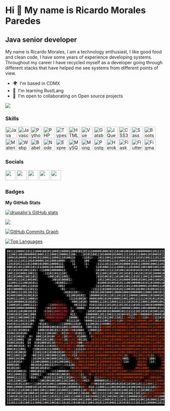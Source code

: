 Hi 👋 My name is Ricardo Morales Paredes
========================================

Java senior developer
---------------------

My name is Ricardo Morales, I am a technology enthusiast, I like good food and clean code, I have some years of experience developing systems. Throughout my career I have recycled myself as a developer going through different stacks that have helped me see systems from different points of view.

* 🌍  I'm based in CDMX
* 🧠  I'm learning RustLang
* 🤝  I'm open to collaborating on Open source projects

<a href="https://www.twitter.com/drupalio" target="_blank" rel="noreferrer"><img
src="https://img.shields.io/twitter/follow/drupalio?logo=twitter&style=for-the-badge&color=0891b2&labelColor=1c1917"
/></a>

### Skills

<p align="left">
<a href="https://www.oracle.com/java/" target="_blank" rel="noreferrer"><img src="https://raw.githubusercontent.com/danielcranney/readme-generator/main/public/icons/skills/java-colored.svg" width="36" height="36" alt="Java" /></a>
<a href="https://developer.mozilla.org/en-US/docs/Web/JavaScript" target="_blank" rel="noreferrer"><img src="https://raw.githubusercontent.com/danielcranney/readme-generator/main/public/icons/skills/javascript-colored.svg" width="36" height="36" alt="Javascript" /></a>
<a href="https://www.python.org/" target="_blank" rel="noreferrer"><img src="https://raw.githubusercontent.com/danielcranney/readme-generator/main/public/icons/skills/python-colored.svg" width="36" height="36" alt="Python" /></a>
<a href="https://www.php.net/" target="_blank" rel="noreferrer"><img src="https://raw.githubusercontent.com/danielcranney/readme-generator/main/public/icons/skills/php-colored.svg" width="36" height="36" alt="PHP" /></a>
<a href="https://www.typescriptlang.org/" target="_blank" rel="noreferrer"><img src="https://raw.githubusercontent.com/danielcranney/readme-generator/main/public/icons/skills/typescript-colored.svg" width="36" height="36" alt="Typescript" /></a>
<a href="https://developer.mozilla.org/en-US/docs/Glossary/HTML5" target="_blank" rel="noreferrer"><img src="https://raw.githubusercontent.com/danielcranney/readme-generator/main/public/icons/skills/html5-colored.svg" width="36" height="36" alt="HTML5" /></a>
<a href="https://vuejs.org/" target="_blank" rel="noreferrer"><img src="https://raw.githubusercontent.com/danielcranney/readme-generator/main/public/icons/skills/vuejs-colored.svg" width="36" height="36" alt="Vue" /></a>
<a href="https://www.gatsbyjs.com/" target="_blank" rel="noreferrer"><img src="https://raw.githubusercontent.com/danielcranney/readme-generator/main/public/icons/skills/gatsby-colored.svg" width="36" height="36" alt="Gatsby" /></a>
<a href="https://jquery.com/" target="_blank" rel="noreferrer"><img src="https://raw.githubusercontent.com/danielcranney/readme-generator/main/public/icons/skills/jquery-colored.svg" width="36" height="36" alt="JQuery" /></a>
<a href="https://www.w3.org/TR/CSS/#css" target="_blank" rel="noreferrer"><img src="https://raw.githubusercontent.com/danielcranney/readme-generator/main/public/icons/skills/css3-colored.svg" width="36" height="36" alt="CSS3" /></a>
<a href="https://sass-lang.com/" target="_blank" rel="noreferrer"><img src="https://raw.githubusercontent.com/danielcranney/readme-generator/main/public/icons/skills/sass-colored.svg" width="36" height="36" alt="Sass" /></a>
<a href="https://getbootstrap.com/" target="_blank" rel="noreferrer"><img src="https://raw.githubusercontent.com/danielcranney/readme-generator/main/public/icons/skills/bootstrap-colored.svg" width="36" height="36" alt="Bootstrap" /></a>
<a href="https://mui.com/" target="_blank" rel="noreferrer"><img src="https://raw.githubusercontent.com/danielcranney/readme-generator/main/public/icons/skills/materialui-colored.svg" width="36" height="36" alt="Material UI" /></a>
<a href="https://webpack.js.org/" target="_blank" rel="noreferrer"><img src="https://raw.githubusercontent.com/danielcranney/readme-generator/main/public/icons/skills/webpack-colored.svg" width="36" height="36" alt="Webpack" /></a>
<a href="https://babeljs.io/" target="_blank" rel="noreferrer"><img src="https://raw.githubusercontent.com/danielcranney/readme-generator/main/public/icons/skills/babel-colored.svg" width="36" height="36" alt="Babel" /></a>
<a href="https://nodejs.org/en/" target="_blank" rel="noreferrer"><img src="https://raw.githubusercontent.com/danielcranney/readme-generator/main/public/icons/skills/nodejs-colored.svg" width="36" height="36" alt="NodeJS" /></a>
<a href="https://expressjs.com/" target="_blank" rel="noreferrer"><img src="https://raw.githubusercontent.com/danielcranney/readme-generator/main/public/icons/skills/express-colored.svg" width="36" height="36" alt="Express" /></a>
<a href="https://www.mysql.com/" target="_blank" rel="noreferrer"><img src="https://raw.githubusercontent.com/danielcranney/readme-generator/main/public/icons/skills/mysql-colored.svg" width="36" height="36" alt="MySQL" /></a>
<a href="https://www.mongodb.com/" target="_blank" rel="noreferrer"><img src="https://raw.githubusercontent.com/danielcranney/readme-generator/main/public/icons/skills/mongodb-colored.svg" width="36" height="36" alt="MongoDB" /></a>
<a href="https://www.postgresql.org/" target="_blank" rel="noreferrer"><img src="https://raw.githubusercontent.com/danielcranney/readme-generator/main/public/icons/skills/postgresql-colored.svg" width="36" height="36" alt="PostgreSQL" /></a>
<a href="https://www.heroku.com/" target="_blank" rel="noreferrer"><img src="https://raw.githubusercontent.com/danielcranney/readme-generator/main/public/icons/skills/heroku-colored.svg" width="36" height="36" alt="Heroku" /></a>
<a href="https://flask.palletsprojects.com/en/2.0.x/" target="_blank" rel="noreferrer"><img src="https://raw.githubusercontent.com/danielcranney/readme-generator/main/public/icons/skills/flask-colored.svg" width="36" height="36" alt="Flask" /></a>
<a href="https://flutter.dev/" target="_blank" rel="noreferrer"><img src="https://raw.githubusercontent.com/danielcranney/readme-generator/main/public/icons/skills/flutter-colored.svg" width="36" height="36" alt="Flutter" /></a>
<a href="https://www.figma.com/" target="_blank" rel="noreferrer"><img src="https://raw.githubusercontent.com/danielcranney/readme-generator/main/public/icons/skills/figma-colored.svg" width="36" height="36" alt="Figma" /></a>
</p>


### Socials

<p align="left"> <a href="https://www.codepen.io/drupalio" target="_blank" rel="noreferrer"><img src="https://raw.githubusercontent.com/danielcranney/readme-generator/main/public/icons/socials/codepen.svg" width="32" height="32" /></a> <a href="https://www.facebook.com/drupalio " target="_blank" rel="noreferrer"><img src="https://raw.githubusercontent.com/danielcranney/readme-generator/main/public/icons/socials/facebook.svg" width="32" height="32" /></a> <a href="https://www.github.com/drupalio" target="_blank" rel="noreferrer"><img src="https://raw.githubusercontent.com/danielcranney/readme-generator/main/public/icons/socials/github.svg" width="32" height="32" /></a> <a href="https://www.linkedin.com/in/drupalio" target="_blank" rel="noreferrer"><img src="https://raw.githubusercontent.com/danielcranney/readme-generator/main/public/icons/socials/linkedin.svg" width="32" height="32" /></a> <a href="https://www.twitter.com/drupalio" target="_blank" rel="noreferrer"><img src="https://raw.githubusercontent.com/danielcranney/readme-generator/main/public/icons/socials/twitter.svg" width="32" height="32" /></a></p>

### Badges

<b>My GitHub Stats</b>

<a href="http://www.github.com/drupalio"><img src="https://github-readme-stats.vercel.app/api?username=drupalio&show_icons=true&hide=&count_private=true&title_color=0891b2&text_color=ffffff&icon_color=0891b2&bg_color=1c1917&hide_border=true&show_icons=true" alt="drupalio's GitHub stats" /></a>

<a href="http://www.github.com/drupalio"><img src="https://github-readme-streak-stats.herokuapp.com/?user=drupalio&stroke=ffffff&background=1c1917&ring=0891b2&fire=0891b2&currStreakNum=ffffff&currStreakLabel=0891b2&sideNums=ffffff&sideLabels=ffffff&dates=ffffff&hide_border=true" /></a>

<a href="http://www.github.com/drupalio"><img src="https://activity-graph.herokuapp.com/graph?username=drupalio&bg_color=1c1917&color=ffffff&line=0891b2&point=ffffff&area_color=1c1917&area=true&hide_border=true&custom_title=GitHub%20Commits%20Graph" alt="GitHub Commits Graph" /></a>

<a href="https://github.com/drupalio" align="left"><img src="https://github-readme-stats.vercel.app/api/top-langs/?username=drupalio&langs_count=10&title_color=0891b2&text_color=ffffff&icon_color=0891b2&bg_color=1c1917&hide_border=true&locale=en&custom_title=Top%20%Languages" alt="Top Languages" /></a>

<pre id="tiresult" style="font-size: 9px; background-color: #000000; font-weight: bold; padding: 4px 5px; --fs: 9px;"><b style="color:#F8F8F8">001111000011011110001001011000110000110</b><b style="color:#FAFAFA">0</b><b style="color:#FFFFFF">0</b><b style="color:#FCFCFC">1</b><b style="color:#FDFDFD">0</b><b style="color:#FFFFFF">1</b><b style="color:#FBFBFB">1</b><b style="color:#F8F8F8">01111</b><b style="color:#F9F9F9">0</b><b style="color:#FAFAFA">0</b><b style="color:#F9F9F9">0</b><b style="color:#F8F8F8">001000101110100100101010000000011011111000100110110110110000001111011010</b>
<b style="color:#FFFFFF">111001100100000001000111110001100001110</b><b style="color:#F7F7F7">0</b><b style="color:#747474">1</b><b style="color:#3F3F3F">1</b><b style="color:#434343">1</b><b style="color:#787878">1</b><b style="color:#F1F1F1">1</b><b style="color:#FFFFFF">010110</b><b style="color:#FDFDFD">0</b><b style="color:#FFFFFF">1110100001010001111101011100011010001011001010000000001100010110100000111</b>
<b style="color:#FFFFFF">10001010000110100101100011100011101</b><b style="color:#F8F8F8">0</b><b style="color:#FFFFFF">011</b><b style="color:#C3C3C3">0</b><b style="color:#000000">0110</b><b style="color:#616161">0</b><b style="color:#FFFFFF">110</b><b style="color:#F0F0F0">1</b><b style="color:#868686">0</b><b style="color:#414141">0</b><b style="color:#2C2C2C">1</b><b style="color:#3D3D3D">1</b><b style="color:#CBCBCB">1</b><b style="color:#FFFFFF">01110011101001010111110101100111101110110111100100110011011010101100100</b>
<b style="color:#FFFFFF">110111111011101010000110110001000</b><b style="color:#BDBDBD">0</b><b style="color:#4B4B4B">1</b><b style="color:#222222">0</b><b style="color:#373737">1</b><b style="color:#C2C2C2">1</b><b style="color:#FFFFFF">1</b><b style="color:#BDBDBD">1</b><b style="color:#000000">1101</b><b style="color:#0E0E0E">1</b><b style="color:#E6E6E6">1</b><b style="color:#FFFFFF">0</b><b style="color:#EEEEEE">0</b><b style="color:#343434">0</b><b style="color:#000000">1000</b><b style="color:#ADADAD">0</b><b style="color:#FFFFFF">01010011111100011011001110111100001000100011110010101010010101101111111</b>
<b style="color:#FFFFFF">110101011111011000101000110000111</b><b style="color:#2D2D2D">0</b><b style="color:#000000">000</b><b style="color:#0D0D0D">1</b><b style="color:#C8C8C8">1</b><b style="color:#F4F4F4">1</b><b style="color:#151515">0</b><b style="color:#000000">1110</b><b style="color:#8D8D8D">1</b><b style="color:#FFFFFF">1</b><b style="color:#6B6B6B">1</b><b style="color:#000000">1100</b><b style="color:#676767">1</b><b style="color:#FFFFFF">111110111100101000010101110000100011101100100000011111110100101110100111</b>
<b style="color:#FFFFFF">00010110111001101</b><b style="color:#E2E2E2">1</b><b style="color:#F7F7F7">1</b><b style="color:#FFFFFF">11000110100000</b><b style="color:#848484">1</b><b style="color:#000000">1100</b><b style="color:#121212">0</b><b style="color:#C1C1C1">1</b><b style="color:#787878">0</b><b style="color:#000000">1010</b><b style="color:#131313">0</b><b style="color:#919191">0</b><b style="color:#0D0D0D">0</b><b style="color:#000000">101</b><b style="color:#212121">0</b><b style="color:#F3F3F3">1</b><b style="color:#FFFFFF">101000111111000111101000110010001001110110111100110101111011101100111101</b>
<b style="color:#FFFFFF">10110101010011101</b><b style="color:#979797">0</b><b style="color:#212121">0</b><b style="color:#7A7A7A">0</b><b style="color:#D2D2D2">1</b><b style="color:#FFFFFF">100010000001</b><b style="color:#FDFDFD">1</b><b style="color:#474747">0</b><b style="color:#000000">1011</b><b style="color:#050505">0</b><b style="color:#414141">0</b><b style="color:#030303">1</b><b style="color:#000000">000101111</b><b style="color:#4C4C4C">1</b><b style="color:#FFFFFF">1010011111110100110101010101101111000110010011111100110100101111000101001</b>
<b style="color:#FFFFFF">10011101000110011</b><b style="color:#CECECE">1</b><b style="color:#000000">01</b><b style="color:#040404">0</b><b style="color:#484848">1</b><b style="color:#B0B0B0">1</b><b style="color:#FBFBFB">1</b><b style="color:#FFFFFF">1011011110</b><b style="color:#EDEDED">1</b><b style="color:#373737">1</b><b style="color:#000000">101011001011111</b><b style="color:#232323">1</b><b style="color:#F4F4F4">0</b><b style="color:#FFFFFF">111001101001101101011101101101011000010100000100000000100100010110010011</b>
<b style="color:#FFFFFF">10110100011001101</b><b style="color:#E4E4E4">1</b><b style="color:#0E0E0E">0</b><b style="color:#000000">0010</b><b style="color:#2E2E2E">0</b><b style="color:#9B9B9B">0</b><b style="color:#F5F5F5">0</b><b style="color:#FFFFFF">011011100</b><b style="color:#F0F0F0">1</b><b style="color:#545454">1</b><b style="color:#000000">000001001111001</b><b style="color:#A0A0A0">1</b><b style="color:#FFFFFF">010100101110100100111010111001101000011111111000100100000100111011100111</b>
<b style="color:#FFFFFF">10010111101100100</b><b style="color:#EDEDED">1</b><b style="color:#171717">0</b><b style="color:#000000">011101</b><b style="color:#242424">1</b><b style="color:#959595">1</b><b style="color:#F5F5F5">0</b><b style="color:#FFFFFF">010100001</b><b style="color:#9E9E9E">1</b><b style="color:#181818">0</b><b style="color:#000000">0110101100010</b><b style="color:#4E4E4E">1</b><b style="color:#FFFFFF">101110011011101000010001010011001100101110010101111101110101000110010011</b>
<b style="color:#FFFFFF">11100111110010101</b><b style="color:#F0F0F0">1</b><b style="color:#1B1B1B">1</b><b style="color:#000000">00010001</b><b style="color:#262626">0</b><b style="color:#9F9F9F">1</b><b style="color:#FDFDFD">0</b><b style="color:#FFFFFF">1001</b><b style="color:#CECECE">1</b><b style="color:#878787">1</b><b style="color:#585858">1</b><b style="color:#404040">0</b><b style="color:#151515">0</b><b style="color:#000000">1111101100000</b><b style="color:#666666">1</b><b style="color:#FFFFFF">010001010010101110010000010101101000110010011001001110111101101011001011</b>
<b style="color:#FFFFFF">00010001100111101</b><b style="color:#EFEFEF">0</b><b style="color:#191919">0</b><b style="color:#000000">1011000111</b><b style="color:#353535">0</b><b style="color:#B8B8B8">0</b><b style="color:#FFFFFF">01</b><b style="color:#9A9A9A">0</b><b style="color:#000000">00110101100000111</b><b style="color:#373737">1</b><b style="color:#E4E4E4">1</b><b style="color:#FFFFFF">111010011110101110111001000011010001110101011010001111111110001101001100</b>
<b style="color:#FFFFFF">10110000011111011</b><b style="color:#EAEAEA">1</b><b style="color:#141414">0</b><b style="color:#000000">011001110000</b><b style="color:#575757">0</b><b style="color:#E3E3E3">0</b><b style="color:#D3D3D3">1</b><b style="color:#363636">0</b><b style="color:#222222">0</b><b style="color:#363636">1</b><b style="color:#535353">0</b><b style="color:#616161">0</b><b style="color:#4E4E4E">1</b><b style="color:#222222">0</b><b style="color:#000000">00101110</b><b style="color:#3F3F3F">0</b><b style="color:#AAAAAA">1</b><b style="color:#F9F9F9">1</b><b style="color:#FFFFFF">1111010001010101110010110100110100101111000110110111000111100100010101001</b>
<b style="color:#FFFFFF">01100111110110111</b><b style="color:#E1E1E1">1</b><b style="color:#0C0C0C">1</b><b style="color:#000000">1011010111101</b><b style="color:#0F0F0F">0</b><b style="color:#929292">1</b><b style="color:#FCFCFC">0</b><b style="color:#FEFEFE">1</b><b style="color:#FFFFFF">0111</b><b style="color:#F5F5F5">0</b><b style="color:#C3C3C3">1</b><b style="color:#7E7E7E">1</b><b style="color:#4C4C4C">1</b><b style="color:#313131">0</b><b style="color:#030303">0</b><b style="color:#000000">01</b><b style="color:#6B6B6B">0</b><b style="color:#FFFFFF">1010110010001100001000100000001100011001011001001001100001000110010001111101</b>
<b style="color:#FFFFFF">01000100010100101</b><b style="color:#D2D2D2">0</b><b style="color:#030303">1</b><b style="color:#000000">010100011100001</b><b style="color:#3A3A3A">0</b><b style="color:#CECECE">0</b><b style="color:#FFFFFF">110010101</b><b style="color:#B2B2B2">1</b><b style="color:#060606">1</b><b style="color:#000000">0</b><b style="color:#C9C9C9">1</b><b style="color:#FFFFFF">0000010101110111011011100001100001101000101001101011011110110010001101000110</b>
<b style="color:#FFFFFF">01001111001110001</b><b style="color:#BDBDBD">0</b><b style="color:#000000">11010100010111100</b><b style="color:#060606">1</b><b style="color:#878787">1</b><b style="color:#FFFFFF">111010010</b><b style="color:#575757">0</b><b style="color:#000000">0</b><b style="color:#C9C9C9">0</b><b style="color:#FFFFFF">0001000101001000011001100111111101010110101100101011010011110110101011101001</b>
<b style="color:#FFFFFF">01010000001010101</b><b style="color:#A2A2A2">1</b><b style="color:#000000">00111100</b><b style="color:#170909">0</b><b style="color:#331413">0</b><b style="color:#491818">1</b><b style="color:#551718">0</b><b style="color:#531214">1</b><b style="color:#430C0E">1</b><b style="color:#250506">0</b><b style="color:#030000">1</b><b style="color:#000000">011</b><b style="color:#434343">0</b><b style="color:#E3E3E3">0</b><b style="color:#FFFFFF">0011010</b><b style="color:#878787">0</b><b style="color:#000000">1</b><b style="color:#C2C2C2">0</b><b style="color:#FFFFFF">0000111101110001111111010101110001100001001001001110001111111101010100100001</b>
<b style="color:#FFFFFF">11000101110001111</b><b style="color:#828282">0</b><b style="color:#000000">10100</b><b style="color:#271A18">0</b><b style="color:#7D564E">1</b><b style="color:#C17D72">1</b><b style="color:#E68278">0</b><b style="color:#F5746E">0</b><b style="color:#F9625E">0</b><b style="color:#F94F4F">0</b><b style="color:#F83F41">1</b><b style="color:#F43236">0</b><b style="color:#E9272D">1</b><b style="color:#C11B21">0</b><b style="color:#570B0E">0</b><b style="color:#000000">0</b><b style="color:#060707">1</b><b style="color:#070707">1</b><b style="color:#131313">0</b><b style="color:#BABABA">0</b><b style="color:#FFFFFF">011111</b><b style="color:#6F6F6F">1</b><b style="color:#000000">1</b><b style="color:#CFCFCF">0</b><b style="color:#FFFFFF">1011101111011011101101111010111100101000001111101101010011110100100100111001</b>
<b style="color:#FFFFFF">01000100001000001</b><b style="color:#5E5E5E">0</b><b style="color:#000000">001</b><b style="color:#020000">1</b><b style="color:#804944">1</b><b style="color:#F3A495">1</b><b style="color:#FFD3C2">0</b><b style="color:#FFCDBC">1</b><b style="color:#FCA798">1</b><b style="color:#F7877E">0</b><b style="color:#F46C67">0</b><b style="color:#F25554">1</b><b style="color:#F04344">0</b><b style="color:#F03538">1</b><b style="color:#F02A30">0</b><b style="color:#F5232B">0</b><b style="color:#F61F28">0</b><b style="color:#51080B">0</b><b style="color:#010808">1</b><b style="color:#AEAEAE">1</b><b style="color:#3C3C3C">0</b><b style="color:#000000">0</b><b style="color:#8D8D8D">1</b><b style="color:#FDFDFD">0</b><b style="color:#FFFFFF">00</b><b style="color:#F0F0F0">0</b><b style="color:#929292">1</b><b style="color:#000000">1</b><b style="color:#393939">0</b><b style="color:#FAFAFA">0</b><b style="color:#FFFFFF">1010010101101101110000011000110010000010111000111010011110010011010111010110</b>
<b style="color:#FFFFFF">11010111010010110</b><b style="color:#373737">1</b><b style="color:#000000">110</b><b style="color:#5E2725">0</b><b style="color:#FF7D76">0</b><b style="color:#F98D83">1</b><b style="color:#F89A8D">0</b><b style="color:#F8998D">0</b><b style="color:#F6897F">1</b><b style="color:#F5746E">1</b><b style="color:#F3605C">0</b><b style="color:#F14D4D">0</b><b style="color:#F03D40">0</b><b style="color:#EF3135">1</b><b style="color:#EE272E">1</b><b style="color:#ED2129">0</b><b style="color:#FB1F28">0</b><b style="color:#851014">0</b><b style="color:#000000">0</b><b style="color:#B8B8B8">1</b><b style="color:#FFFFFF">0</b><b style="color:#4F4F4F">1</b><b style="color:#000000">1</b><b style="color:#2B2B2B">0</b><b style="color:#4E4E4E">1</b><b style="color:#414141">1</b><b style="color:#191919">1</b><b style="color:#000000">1</b><b style="color:#3B3B3B">1</b><b style="color:#E9E9E9">1</b><b style="color:#FFFFFF">0101100100101000001011111111</b><b style="color:#FFFBF9">0</b><b style="color:#FFFFFF">110101101001101001111000111111000011101100111000</b>
<b style="color:#FFFFFF">0100101011001100</b><b style="color:#EBEBEB">0</b><b style="color:#141414">0</b><b style="color:#000000">001</b><b style="color:#571C1C">1</b><b style="color:#FE5656">1</b><b style="color:#F45D5A">1</b><b style="color:#F3625E">1</b><b style="color:#F3615E">0</b><b style="color:#F25C59">1</b><b style="color:#F25251">0</b><b style="color:#F14748">1</b><b style="color:#F03B3E">0</b><b style="color:#EF3136">0</b><b style="color:#EE292F">0</b><b style="color:#EF232A">0</b><b style="color:#F72028">1</b><b style="color:#E11B23">1</b><b style="color:#240000">0</b><b style="color:#1D2222">0</b><b style="color:#EDEDED">0</b><b style="color:#FFFFFF">1</b><b style="color:#FEFEFE">1</b><b style="color:#5F5F5F">1</b><b style="color:#000000">0001</b><b style="color:#181818">1</b><b style="color:#E7E7E7">1</b><b style="color:#FFFFFF">000000110111001111010</b><b style="color:#FDCCB6">0</b><b style="color:#FB9E75">0</b><b style="color:#FED6C5">0</b><b style="color:#FFFFFF">1110</b><b style="color:#FCBB9E">0</b><b style="color:#F96321">0</b><b style="color:#FA7B43">0</b><b style="color:#FEE8DE">0</b><b style="color:#FFFFFF">000</b><b style="color:#FFFAF7">0</b><b style="color:#FCB89A">0</b><b style="color:#FBA37C">0</b><b style="color:#FFEFE8">1</b><b style="color:#FFFFFF">000010110011010001101010001110011011111</b>
<b style="color:#FFFFFF">1100111001000110</b><b style="color:#AFAFAF">1</b><b style="color:#000000">100</b><b style="color:#141515">1</b><b style="color:#000000">1</b><b style="color:#851C1E">0</b><b style="color:#F13A3D">0</b><b style="color:#FA3E41">0</b><b style="color:#F73D40">0</b><b style="color:#F43A3E">0</b><b style="color:#F3363A">0</b><b style="color:#F33135">1</b><b style="color:#F42B31">0</b><b style="color:#F6262D">1</b><b style="color:#F8222A">0</b><b style="color:#EE1E26">1</b><b style="color:#AC1016">0</b><b style="color:#220000">0</b><b style="color:#202625">0</b><b style="color:#CFCFCF">1</b><b style="color:#FFFFFF">0000</b><b style="color:#616161">0</b><b style="color:#000000">000</b><b style="color:#636363">0</b><b style="color:#FFFFFF">011001100110110</b><b style="color:#FED5C4">0</b><b style="color:#FCBA9D">1</b><b style="color:#FEE7DC">1</b><b style="color:#FFFFFF">101</b><b style="color:#FEDBCB">1</b><b style="color:#F85006">1</b><b style="color:#F74100">1</b><b style="color:#F84D01">0</b><b style="color:#FB9061">0</b><b style="color:#FEE8DE">1</b><b style="color:#FFFBFA">1</b><b style="color:#FBA47D">1</b><b style="color:#F74900">1</b><b style="color:#F74700">1</b><b style="color:#F74400">0</b><b style="color:#F8601C">1</b><b style="color:#FED5C3">1</b><b style="color:#FFFEFD">1</b><b style="color:#FDC8B0">0</b><b style="color:#F96C2D">0</b><b style="color:#F74500">1</b><b style="color:#F73F00">0</b><b style="color:#FA8049">1</b><b style="color:#FFFFFF">111</b><b style="color:#FFFDFC">0</b><b style="color:#FDD2BF">1</b><b style="color:#FCBA9C">0</b><b style="color:#FFEFE8">0</b><b style="color:#FFFFFF">10101001001010100010001111101111</b>
<b style="color:#FFFFFF">010110110111110</b><b style="color:#FCFCFC">0</b><b style="color:#353535">0</b><b style="color:#000000">1</b><b style="color:#080808">0</b><b style="color:#A6A6A6">0</b><b style="color:#F0F0F0">0</b><b style="color:#939494">0</b><b style="color:#191C1C">0</b><b style="color:#2C0203">1</b><b style="color:#750B0E">0</b><b style="color:#AA151A">1</b><b style="color:#C71A20">1</b><b style="color:#D01B21">0</b><b style="color:#CD181F">1</b><b style="color:#BF131A">0</b><b style="color:#A30C12">0</b><b style="color:#700408">0</b><b style="color:#320305">1</b><b style="color:#222323">1</b><b style="color:#7C8181">1</b><b style="color:#F1F1F1">0</b><b style="color:#FFFFFF">111110</b><b style="color:#585858">1</b><b style="color:#000000">01</b><b style="color:#717171">0</b><b style="color:#FFFFFF">00001111111001</b><b style="color:#FFF3EE">1</b><b style="color:#F85B15">0</b><b style="color:#F74200">0</b><b style="color:#F8540B">1</b><b style="color:#FA834F">0</b><b style="color:#FDC7AF">1</b><b style="color:#FEDBCB">0</b><b style="color:#F96D2E">0</b><b style="color:#F74600">1</b><b style="color:#F74C00">1</b><b style="color:#F74B00">0</b><b style="color:#F74500">0</b><b style="color:#F8570F">0</b><b style="color:#F86320">1</b><b style="color:#F74800">1</b><b style="color:#F74B00">1</b><b style="color:#F74C00">00</b><b style="color:#F74800">0</b><b style="color:#F85208">0</b><b style="color:#F96524">0</b><b style="color:#F74B00">1</b><b style="color:#F74700">1</b><b style="color:#F74C00">00</b><b style="color:#F74600">1</b><b style="color:#FBA27A">1</b><b style="color:#FEE1D3">0</b><b style="color:#FCAD8A">1</b><b style="color:#F96D2F">0</b><b style="color:#F74A00">1</b><b style="color:#F73E00">0</b><b style="color:#FB976A">1</b><b style="color:#FFFFFF">01010100111001000001101110110110</b>
<b style="color:#FFFFFF">010101111010110</b><b style="color:#747474">1</b><b style="color:#000000">10</b><b style="color:#535353">0</b><b style="color:#FFFFFF">011</b><b style="color:#F1F1F1">0</b><b style="color:#ACB1B1">1</b><b style="color:#6C7474">1</b><b style="color:#4B4D4D">0</b><b style="color:#403839">0</b><b style="color:#3D3031">0</b><b style="color:#3D3132">0</b><b style="color:#433F3F">1</b><b style="color:#555959">0</b><b style="color:#7C8585">1</b><b style="color:#BAC0C0">1</b><b style="color:#F5F6F6">1</b><b style="color:#FFFFFF">00011101</b><b style="color:#FAFAFA">0</b><b style="color:#474747">0</b><b style="color:#000000">0</b><b style="color:#333333">0</b><b style="color:#FDFDFD">1</b><b style="color:#FFFFFF">1100101</b><b style="color:#FEE4D9">1</b><b style="color:#FB9F76">0</b><b style="color:#FCB392">0</b><b style="color:#FEDBCB">0</b><b style="color:#FFF7F3">0</b><b style="color:#FFFFFF">0</b><b style="color:#FDC7AF">1</b><b style="color:#F74700">0</b><b style="color:#F74C00">0</b><b style="color:#F74A00">1</b><b style="color:#F74600">0</b><b style="color:#F74800">0</b><b style="color:#F74C00">0</b><b style="color:#F74900">0</b><b style="color:#F74C00">0110</b><b style="color:#F74A00">1</b><b style="color:#F74900">1</b><b style="color:#F74C00">11010</b><b style="color:#F74A00">0</b><b style="color:#F74800">0</b><b style="color:#F74B00">0</b><b style="color:#F74C00">101</b><b style="color:#F74B00">0</b><b style="color:#F74800">0</b><b style="color:#F74C00">0</b><b style="color:#F74500">0</b><b style="color:#F74700">1</b><b style="color:#F74B00">0</b><b style="color:#F74800">1</b><b style="color:#F96624">1</b><b style="color:#FFFBF9">1</b><b style="color:#FFFFFF">1</b><b style="color:#FFEEE6">1</b><b style="color:#FDCDB7">0</b><b style="color:#FBA47C">1</b><b style="color:#FCB393">0</b><b style="color:#FFFCFB">0</b><b style="color:#FFFFFF">1101111101011010001111111</b>
<b style="color:#FFFFFF">10010000100000</b><b style="color:#7C7C7C">0</b><b style="color:#000000">111</b><b style="color:#B8B8B8">0</b><b style="color:#FFFFFF">01000010</b><b style="color:#FAFDFC">0</b><b style="color:#FBFDFD">1</b><b style="color:#FFFFFF">011100</b><b style="color:#FEE3D7">1</b><b style="color:#FDCCB6">1</b><b style="color:#FFFCFB">1</b><b style="color:#FFFFFF">00001</b><b style="color:#EDEDED">0</b><b style="color:#2A2A2A">0</b><b style="color:#000000">0</b><b style="color:#777777">1</b><b style="color:#FFFFFF">0011011</b><b style="color:#FCB08E">1</b><b style="color:#F73D00">0</b><b style="color:#F74500">0</b><b style="color:#F74C00">0</b><b style="color:#F8621F">0</b><b style="color:#FA7F49">0</b><b style="color:#F85F1B">0</b><b style="color:#F74A00">1</b><b style="color:#F74C00">011</b><b style="color:#F74B00">00</b><b style="color:#F74C00">00011001100000010110</b><b style="color:#F74B00">1</b><b style="color:#F74C00">00011</b><b style="color:#F97438">1</b><b style="color:#F9773D">1</b><b style="color:#F85710">1</b><b style="color:#F74800">1</b><b style="color:#F74200">0</b><b style="color:#F85309">0</b><b style="color:#FFEFE8">0</b><b style="color:#FFFFFF">0111110001000000110011001</b>
<b style="color:#FFFFFF">111101101001</b><b style="color:#E6E6E6">0</b><b style="color:#515151">1</b><b style="color:#000000">101</b><b style="color:#2F2F2F">1</b><b style="color:#FCFCFC">1</b><b style="color:#FFFFFF">0001010010</b><b style="color:#FFF7F3">1</b><b style="color:#FCB89A">1</b><b style="color:#FA8C5B">1</b><b style="color:#FFF5F0">0</b><b style="color:#FFFFFF">10</b><b style="color:#FDBEA3">0</b><b style="color:#F74300">0</b><b style="color:#F96D2E">0</b><b style="color:#FCBB9E">0</b><b style="color:#FFFDFC">0</b><b style="color:#FFFFFF">1000</b><b style="color:#CFCFCF">0</b><b style="color:#0A0A0A">1</b><b style="color:#000000">0</b><b style="color:#A9A9A9">1</b><b style="color:#FFFFFF">1</b><b style="color:#FFF0EA">0</b><b style="color:#FFEFE8">0</b><b style="color:#FFFBF9">0</b><b style="color:#FFFFFF">11</b><b style="color:#FDBEA2">0</b><b style="color:#F74500">0</b><b style="color:#F74C00">1</b><b style="color:#F74B00">0</b><b style="color:#F74900">0</b><b style="color:#F74600">0</b><b style="color:#F74900">1</b><b style="color:#F74C00">11010010111100111110101010010101</b><b style="color:#F74700">11</b><b style="color:#F74A00">0</b><b style="color:#F74B00">0</b><b style="color:#F74900">1</b><b style="color:#F85F1A">1</b><b style="color:#FFF9F7">1</b><b style="color:#FFFFFF">00</b><b style="color:#FFF6F3">1</b><b style="color:#FFECE3">1</b><b style="color:#FFF8F5">1</b><b style="color:#FFFFFF">01010010111011001000</b>
<b style="color:#FFFFFF">01001101010</b><b style="color:#ADADAD">0</b><b style="color:#141414">0</b><b style="color:#000000">0</b><b style="color:#0D0D0D">1</b><b style="color:#000000">01</b><b style="color:#909090">1</b><b style="color:#FFFFFF">0111110010</b><b style="color:#FDC4AB">0</b><b style="color:#F96321">1</b><b style="color:#F74400">1</b><b style="color:#F74900">1</b><b style="color:#FEDFD1">0</b><b style="color:#FFFFFF">11</b><b style="color:#FCB798">0</b><b style="color:#F74400">0</b><b style="color:#F74700">1</b><b style="color:#F74500">0</b><b style="color:#F97439">1</b><b style="color:#FEE1D5">0</b><b style="color:#FFFFFF">1011</b><b style="color:#9B9B9B">1</b><b style="color:#000000">1</b><b style="color:#131618">0</b><b style="color:#DEC6BC">0</b><b style="color:#FE631E">1</b><b style="color:#F85810">1</b><b style="color:#F96727">0</b><b style="color:#F9793F">0</b><b style="color:#FA8E5D">1</b><b style="color:#F96C2E">0</b><b style="color:#F74A00">0</b><b style="color:#F74C00">11010110000110100100100100101110010000100</b><b style="color:#F74B00">0</b><b style="color:#F84F04">0</b><b style="color:#FA844F">1</b><b style="color:#FA8653">1</b><b style="color:#F97135">1</b><b style="color:#F8611E">0</b><b style="color:#F85006">1</b><b style="color:#FA8E5E">1</b><b style="color:#FFFFFF">01100010101000010000</b>
<b style="color:#FFFFFF">1111010010</b><b style="color:#949494">1</b><b style="color:#000000">0</b><b style="color:#151515">0</b><b style="color:#C3C3C3">0</b><b style="color:#7A7A7A">0</b><b style="color:#000000">0</b><b style="color:#111111">1</b><b style="color:#E6E6E6">0</b><b style="color:#FFFFFF">001101010</b><b style="color:#FDD0BC">0</b><b style="color:#F74A00">1</b><b style="color:#F74700">1</b><b style="color:#F74C00">0</b><b style="color:#F74600">1</b><b style="color:#FB9060">1</b><b style="color:#FFFFFF">10</b><b style="color:#FCAD8A">1</b><b style="color:#F74400">0</b><b style="color:#F74C00">01</b><b style="color:#F74500">1</b><b style="color:#F85C17">1</b><b style="color:#FEE5DA">0</b><b style="color:#FFFFFF">1000</b><b style="color:#56595A">0</b><b style="color:#000000">0</b><b style="color:#4A4949">0</b><b style="color:#F97439">0</b><b style="color:#F84600">0</b><b style="color:#F74800">1</b><b style="color:#F74600">1</b><b style="color:#F74500">1</b><b style="color:#F74800">1</b><b style="color:#F74C00">1010000001001000110110011100000011010110001</b><b style="color:#F74B00">0</b><b style="color:#F74600">0</b><b style="color:#F74500">1</b><b style="color:#F74700">0</b><b style="color:#F74800">0</b><b style="color:#F74500">0</b><b style="color:#FCB89A">0</b><b style="color:#FFFFFF">11000111010100101010</b>
<b style="color:#FFFFFF">110111000</b><b style="color:#F4F4F4">1</b><b style="color:#191919">0</b><b style="color:#040404">0</b><b style="color:#CBCBCB">1</b><b style="color:#FFFFFF">0</b><b style="color:#383838">1</b><b style="color:#000000">0</b><b style="color:#606060">1</b><b style="color:#FFFFFF">0001101100</b><b style="color:#FCB393">1</b><b style="color:#F74100">0</b><b style="color:#F74C00">10</b><b style="color:#F74B00">0</b><b style="color:#F74900">1</b><b style="color:#FCAE8B">1</b><b style="color:#FFFFFF">0</b><b style="color:#FBA57F">1</b><b style="color:#F74400">1</b><b style="color:#F74C00">101</b><b style="color:#F74200">1</b><b style="color:#FB9568">0</b><b style="color:#FFFFFF">01</b><b style="color:#FFF8F5">1</b><b style="color:#FFF4EC">0</b><b style="color:#E1D2CB">1</b><b style="color:#22150F">0</b><b style="color:#080301">0</b><b style="color:#B75F38">1</b><b style="color:#FF4D00">0</b><b style="color:#F74C00">101010001101000011101101101001001101111100010000111</b><b style="color:#F74A00">0</b><b style="color:#F8550D">1</b><b style="color:#FEDFD1">1</b><b style="color:#FFF6F2">0</b><b style="color:#FFF1EB">1</b><b style="color:#FFEFE8">0</b><b style="color:#FFF0E9">1</b><b style="color:#FFFDFD">1</b><b style="color:#FFFFFF">101001010000000</b>
<b style="color:#FFFFFF">010011010</b><b style="color:#F6F6F6">1</b><b style="color:#1C1C1C">1</b><b style="color:#232323">1</b><b style="color:#FFFFFF">1</b><b style="color:#C9C9C9">0</b><b style="color:#000000">10</b><b style="color:#C0C0C0">0</b><b style="color:#FFFFFF">1010001011</b><b style="color:#FFF4EF">0</b><b style="color:#F97337">0</b><b style="color:#F74300">0</b><b style="color:#F74B00">0</b><b style="color:#F74C00">0</b><b style="color:#F74B00">1</b><b style="color:#F74800">1</b><b style="color:#FB9A6F">1</b><b style="color:#FA8D5C">1</b><b style="color:#F74600">1</b><b style="color:#F74C00">001</b><b style="color:#F74200">0</b><b style="color:#FB9669">0</b><b style="color:#FFFFFF">00</b><b style="color:#FA7F49">1</b><b style="color:#F85209">1</b><b style="color:#FB5D16">0</b><b style="color:#E94C06">0</b><b style="color:#DE4300">1</b><b style="color:#EE4700">0</b><b style="color:#F84C00">0</b><b style="color:#F74C00">10111011001111111010001000000100111100011001101010100</b><b style="color:#F85811">0</b><b style="color:#F85D18">0</b><b style="color:#F85B15">1</b><b style="color:#F85912">1</b><b style="color:#F85108">1</b><b style="color:#FDBFA4">1</b><b style="color:#FFFFFF">011000101001001</b>
<b style="color:#FFFFFF">1001001010</b><b style="color:#7E7E7E">1</b><b style="color:#000000">1</b><b style="color:#A9A9A9">0</b><b style="color:#7A7A7A">1</b><b style="color:#000000">1</b><b style="color:#2C2C2C">1</b><b style="color:#FBFBFB">0</b><b style="color:#FFFFFF">10101111010</b><b style="color:#FFF4F0">1</b><b style="color:#FA8F5F">1</b><b style="color:#F74B00">1</b><b style="color:#F74500">0</b><b style="color:#F74A00">1</b><b style="color:#F74B00">0</b><b style="color:#F74700">1</b><b style="color:#F74C00">0011</b><b style="color:#F74500">1</b><b style="color:#F85C17">0</b><b style="color:#FEE6DB">0</b><b style="color:#FFFFFF">10</b><b style="color:#FDC8B1">0</b><b style="color:#F84F04">0</b><b style="color:#F74800">0</b><b style="color:#FA4C00">1</b><b style="color:#FB4D00">0</b><b style="color:#F94C00">1</b><b style="color:#F74C00">110111110001100110011000010011111110101001111010110000</b><b style="color:#F74A00">0</b><b style="color:#F74900">01</b><b style="color:#F74500">1</b><b style="color:#F9753A">1</b><b style="color:#FFF4EF">1</b><b style="color:#FFFFFF">100110110001100</b>
<b style="color:#FFFFFF">0001011100</b><b style="color:#F1F1F1">1</b><b style="color:#1D1D1D">1</b><b style="color:#0D0D0D">1</b><b style="color:#161616">0</b><b style="color:#000000">0</b><b style="color:#7F7F7F">0</b><b style="color:#FFFFFF">10010101111000</b><b style="color:#FED7C6">1</b><b style="color:#FA8653">1</b><b style="color:#F85006">0</b><b style="color:#F74500">1</b><b style="color:#F74B00">1</b><b style="color:#F74C00">00</b><b style="color:#F74B00">1</b><b style="color:#F74400">1</b><b style="color:#F96B2D">1</b><b style="color:#FEE1D4">1</b><b style="color:#FFFFFF">1111</b><b style="color:#FBA27B">0</b><b style="color:#F74600">1</b><b style="color:#F74C00">0101010001101011010100</b><b style="color:#F84C00">0000</b><b style="color:#F74C00">01001101011</b><b style="color:#F84C00">1001</b><b style="color:#F74C00">001011011100001100</b><b style="color:#F74A00">1</b><b style="color:#F8550D">0</b><b style="color:#FEE2D6">0</b><b style="color:#FFFFFF">0101111001010111</b>
<b style="color:#FFFFFF">00111010010</b><b style="color:#545454">1</b><b style="color:#000000">01</b><b style="color:#040404">0</b><b style="color:#D2D2D2">1</b><b style="color:#FFFFFF">1101110110100101</b><b style="color:#FEE3D7">0</b><b style="color:#FB9C72">0</b><b style="color:#F74B00">0</b><b style="color:#F74A00">1</b><b style="color:#F74B00">0</b><b style="color:#F8540B">0</b><b style="color:#FCB08E">1</b><b style="color:#FFFFFE">1</b><b style="color:#FEE7DD">1</b><b style="color:#FB986B">0</b><b style="color:#FA8B5A">1</b><b style="color:#FA7D46">0</b><b style="color:#F97135">1</b><b style="color:#F85B15">1</b><b style="color:#F74B00">0</b><b style="color:#F74C00">10001101110000000010</b><b style="color:#F74B00">0</b><b style="color:#F74600">0</b><b style="color:#F64400">1</b><b style="color:#F64600">0</b><b style="color:#FD4D00">0</b><b style="color:#FF4F00">01</b><b style="color:#FB4D00">0</b><b style="color:#F74C00">1111010</b><b style="color:#F94C00">1</b><b style="color:#F94800">0</b><b style="color:#F64400">1</b><b style="color:#F34400">1</b><b style="color:#FA4B00">0</b><b style="color:#FF4F00">1</b><b style="color:#FF4E00">0</b><b style="color:#F94C00">1</b><b style="color:#F74C00">00001010000010101</b><b style="color:#F84D01">0</b><b style="color:#F96625">1</b><b style="color:#F9753B">1</b><b style="color:#FA834E">1</b><b style="color:#FA8F5F">0</b><b style="color:#FCAE8B">1</b><b style="color:#FFFCFA">0</b><b style="color:#FFFFFF">11010000110</b>
<b style="color:#FFFFFF">0011100111</b><b style="color:#FEFEFE">0</b><b style="color:#313131">0</b><b style="color:#000000">10</b><b style="color:#383838">0</b><b style="color:#FFFFFF">0011011100100011100</b><b style="color:#FCA782">1</b><b style="color:#F74800">0</b><b style="color:#F74600">0</b><b style="color:#F85005">1</b><b style="color:#FBA27B">0</b><b style="color:#FFF4EF">1</b><b style="color:#FEE5DA">0</b><b style="color:#F96524">1</b><b style="color:#F74000">0</b><b style="color:#F74600">0</b><b style="color:#F74700">0</b><b style="color:#F74A00">0</b><b style="color:#F74C00">11101100000001110110</b><b style="color:#F84B00">0</b><b style="color:#FC4E00">1</b><b style="color:#F58351">1</b><b style="color:#ECA98B">0</b><b style="color:#9E6A52">1</b><b style="color:#481600">0</b><b style="color:#571A00">1</b><b style="color:#8B2A00">1</b><b style="color:#E04400">0</b><b style="color:#FE4E00">1</b><b style="color:#F74C00">10011</b><b style="color:#F94C00">1</b><b style="color:#F54900">0</b><b style="color:#EB6E37">1</b><b style="color:#F7AC8C">1</b><b style="color:#B3826D">0</b><b style="color:#4C1F0B">1</b><b style="color:#5D1B00">1</b><b style="color:#A93400">1</b><b style="color:#F54B00">1</b><b style="color:#F94C00">1</b><b style="color:#F74C00">11010000111010111</b><b style="color:#F74800">1</b><b style="color:#F74700">0</b><b style="color:#F74300">1</b><b style="color:#F74000">1</b><b style="color:#FB9061">1</b><b style="color:#FFFDFC">1</b><b style="color:#FFFFFF">11010011001</b>
<b style="color:#FFFFFF">100011010</b><b style="color:#F9F9F9">0</b><b style="color:#666666">1</b><b style="color:#000000">111</b><b style="color:#838383">1</b><b style="color:#FFFFFF">10100101001000110111</b><b style="color:#FDC9B1">1</b><b style="color:#F96929">0</b><b style="color:#F74400">1</b><b style="color:#F74000">1</b><b style="color:#F85811">0</b><b style="color:#FB9568">0</b><b style="color:#FDC1A7">0</b><b style="color:#FA804A">1</b><b style="color:#F74B00">0</b><b style="color:#F74C00">010010011011001001010</b><b style="color:#F84C00">0</b><b style="color:#F74600">1</b><b style="color:#D06F44">0</b><b style="color:#FFFFFF">001</b><b style="color:#3E4447">0</b><b style="color:#000000">11</b><b style="color:#180700">1</b><b style="color:#C43C00">1</b><b style="color:#FD4E00">1</b><b style="color:#F74C00">010</b><b style="color:#F84C00">0</b><b style="color:#F54900">1</b><b style="color:#732E0F">0</b><b style="color:#E4E9EB">1</b><b style="color:#FFFFFF">00</b><b style="color:#6F7476">0</b><b style="color:#000000">00</b><b style="color:#631E00">1</b><b style="color:#FB4D00">1</b><b style="color:#F84C00">1</b><b style="color:#F74C00">11101001010001101</b><b style="color:#F74A00">0</b><b style="color:#F85912">0</b><b style="color:#FDC4AB">0</b><b style="color:#FFFFFF">1101001111101</b>
<b style="color:#FFFFFF">11110101</b><b style="color:#BBBBBB">0</b><b style="color:#2F2F2F">0</b><b style="color:#000000">0101</b><b style="color:#C9C9C9">1</b><b style="color:#FFFFFF">110010000111101100100</b><b style="color:#FFFBF8">1</b><b style="color:#FCB899">1</b><b style="color:#F96D2F">1</b><b style="color:#F74900">1</b><b style="color:#F74400">1</b><b style="color:#F74C00">1</b><b style="color:#F85F1A">0</b><b style="color:#F84E02">0</b><b style="color:#F74C00">010100010110000001010</b><b style="color:#FC4D00">1</b><b style="color:#D13E00">1</b><b style="color:#241E1B">0</b><b style="color:#BCBFC0">1</b><b style="color:#F0F0F0">1</b><b style="color:#C1C1C1">0</b><b style="color:#1D1D1D">1</b><b style="color:#000000">000</b><b style="color:#491600">1</b><b style="color:#FE4E00">1</b><b style="color:#F84C00">0</b><b style="color:#F74C00">10</b><b style="color:#FF4E00">1</b><b style="color:#B03500">1</b><b style="color:#000000">1</b><b style="color:#828383">1</b><b style="color:#E0E0E0">1</b><b style="color:#C5C5C5">0</b><b style="color:#313131">1</b><b style="color:#000000">111</b><b style="color:#BF3A00">0</b><b style="color:#FE4E00">0</b><b style="color:#F74C00">11000000001000110</b><b style="color:#F74900">1</b><b style="color:#F8621F">0</b><b style="color:#FDC1A6">1</b><b style="color:#FFF1EB">0</b><b style="color:#FFFFFF">001001100101</b>
<b style="color:#FFFFFF">0000100</b><b style="color:#828282">1</b><b style="color:#000000">01110</b><b style="color:#202020">0</b><b style="color:#F4F4F4">0</b><b style="color:#FFFFFF">01010110011</b><b style="color:#FAFAFA">1</b><b style="color:#D8D8D8">1</b><b style="color:#B2B2B2">0</b><b style="color:#8F8F8F">0</b><b style="color:#787878">0</b><b style="color:#6E6E6E">0</b><b style="color:#727272">1</b><b style="color:#828282">1</b><b style="color:#A5A5A5">0</b><b style="color:#D0D0D0">1</b><b style="color:#F8F9FA">1</b><b style="color:#FFFFFF">10</b><b style="color:#FCB697">1</b><b style="color:#F85107">1</b><b style="color:#F74A00">10</b><b style="color:#F74C00">0</b><b style="color:#F84C00">11</b><b style="color:#F74C00">1000001101011101101</b><b style="color:#FD4D00">0</b><b style="color:#D24000">1</b><b style="color:#020000">0</b><b style="color:#000001">1</b><b style="color:#131414">1</b><b style="color:#010101">0</b><b style="color:#000000">1100</b><b style="color:#5A1B00">0</b><b style="color:#FF4E00">0</b><b style="color:#F84C00">0</b><b style="color:#F74C00">01</b><b style="color:#FE4E00">0</b><b style="color:#BB3900">1</b><b style="color:#000000">00</b><b style="color:#060707">0</b><b style="color:#000000">11011</b><b style="color:#B83800">0</b><b style="color:#FF4E00">0</b><b style="color:#F74C00">11100011111001</b><b style="color:#F84C00">0001</b><b style="color:#F74900">1</b><b style="color:#F74500">1</b><b style="color:#F85A14">1</b><b style="color:#FA8F5F">0</b><b style="color:#FDCFBA">1</b><b style="color:#FFFBF8">1</b><b style="color:#FFFFFF">011110010</b>
<b style="color:#FFFFFF">0110110</b><b style="color:#7E7E7E">0</b><b style="color:#0C0C0C">1</b><b style="color:#000000">0</b><b style="color:#010101">1</b><b style="color:#151515">0</b><b style="color:#000000">0</b><b style="color:#4E4E4E">0</b><b style="color:#FFFFFF">001011010</b><b style="color:#F4F4F4">1</b><b style="color:#B4B4B4">0</b><b style="color:#616161">1</b><b style="color:#1F1F1F">0</b><b style="color:#010101">1</b><b style="color:#080808">1</b><b style="color:#1F1F1F">1</b><b style="color:#363636">1</b><b style="color:#454545">00</b><b style="color:#363636">1</b><b style="color:#1B1B1B">0</b><b style="color:#080808">0</b><b style="color:#1B2023">0</b><b style="color:#887B75">0</b><b style="color:#FAA37D">0</b><b style="color:#F95E19">1</b><b style="color:#F74B00">0</b><b style="color:#F74C00">0</b><b style="color:#F74B00">1</b><b style="color:#F84700">0</b><b style="color:#F94C00">00</b><b style="color:#FB4D00">00</b><b style="color:#F94D00">1</b><b style="color:#F84C00">111</b><b style="color:#F74C00">1101111001010</b><b style="color:#F84C00">0</b><b style="color:#FC4D00">1</b><b style="color:#B23600">1</b><b style="color:#340F00">1</b><b style="color:#000000">1110</b><b style="color:#060100">0</b><b style="color:#4B1700">1</b><b style="color:#DE4400">0</b><b style="color:#FB4D00">0</b><b style="color:#F74C00">110</b><b style="color:#F84C00">0</b><b style="color:#FB4D00">0</b><b style="color:#A23100">0</b><b style="color:#240A00">0</b><b style="color:#000000">000</b><b style="color:#0C0300">0</b><b style="color:#341000">0</b><b style="color:#992F00">1</b><b style="color:#F84C00">10</b><b style="color:#F74C00">0000111001010</b><b style="color:#F84C00">0</b><b style="color:#F94C00">1</b><b style="color:#F74800">1</b><b style="color:#F74A00">0</b><b style="color:#FA4D00">0</b><b style="color:#FB4D00">0</b><b style="color:#F84800">0</b><b style="color:#F74800">1</b><b style="color:#F74500">0</b><b style="color:#F74900">1</b><b style="color:#F96828">0</b><b style="color:#FBA37C">0</b><b style="color:#FEE0D3">0</b><b style="color:#FFFFFF">0100001</b>
<b style="color:#FFFFFF">00110100</b><b style="color:#E8E8E8">0</b><b style="color:#C5C5C5">1</b><b style="color:#CFCFCF">0</b><b style="color:#636363">1</b><b style="color:#000000">1</b><b style="color:#787878">0</b><b style="color:#FFFFFF">0001011</b><b style="color:#D8D8D8">1</b><b style="color:#737373">1</b><b style="color:#161616">1</b><b style="color:#000000">0</b><b style="color:#242424">0</b><b style="color:#6F6F6F">0</b><b style="color:#B5B5B5">1</b><b style="color:#E4E4E4">1</b><b style="color:#FAFAFA">1</b><b style="color:#FFFFFF">0000</b><b style="color:#F7F7F7">1</b><b style="color:#D2D6D8">0</b><b style="color:#965538">0</b><b style="color:#CF3200">0</b><b style="color:#F84600">0</b><b style="color:#F84A00">1</b><b style="color:#F74C00">0</b><b style="color:#F74B00">0</b><b style="color:#F9570E">1</b><b style="color:#F27B47">0</b><b style="color:#BD3500">1</b><b style="color:#B82F00">1</b><b style="color:#CB3A00">1</b><b style="color:#DB4101">1</b><b style="color:#E64000">1</b><b style="color:#F54900">0</b><b style="color:#FA4D00">0</b><b style="color:#FB4D00">01</b><b style="color:#FA4D00">01</b><b style="color:#F94C00">0</b><b style="color:#F84C00">110</b><b style="color:#F74C00">11100111</b><b style="color:#FF4E00">1</b><b style="color:#F74C00">0</b><b style="color:#CE3F00">0</b><b style="color:#A13100">1</b><b style="color:#932D00">1</b><b style="color:#A93400">1</b><b style="color:#D34100">1</b><b style="color:#FB4D00">1</b><b style="color:#FC4D00">1</b><b style="color:#F74C00">00101</b><b style="color:#FA4D00">0</b><b style="color:#FF5100">0</b><b style="color:#F54B00">1</b><b style="color:#C23B00">1</b><b style="color:#A93400">0</b><b style="color:#B53700">0</b><b style="color:#D64100">0</b><b style="color:#F94C00">1</b><b style="color:#FF5000">0</b><b style="color:#FC4D00">1</b><b style="color:#F84C00">1</b><b style="color:#F74C00">010</b><b style="color:#F84C00">011</b><b style="color:#F94C00">0</b><b style="color:#FA4D00">1</b><b style="color:#F84C00">0</b><b style="color:#F74C00">001</b><b style="color:#F84A00">1</b><b style="color:#F34300">0</b><b style="color:#C53300">1</b><b style="color:#C45024">1</b><b style="color:#C2491B">1</b><b style="color:#BD3100">1</b><b style="color:#C83400">0</b><b style="color:#EE682E">0</b><b style="color:#F9540B">0</b><b style="color:#F74B00">01</b><b style="color:#F74800">1</b><b style="color:#F73F00">1</b><b style="color:#F85E1A">0</b><b style="color:#FFF4F0">1</b><b style="color:#FFFFFF">110010</b>
<b style="color:#FFFFFF">10111000111</b><b style="color:#494949">1</b><b style="color:#000000">0</b><b style="color:#8F8F8F">1</b><b style="color:#FFFFFF">10001</b><b style="color:#C4C4C4">1</b><b style="color:#525252">1</b><b style="color:#000000">1</b><b style="color:#0F0F0F">0</b><b style="color:#686868">0</b><b style="color:#C7C7C7">0</b><b style="color:#FCFCFC">1</b><b style="color:#FFFFFF">0010110010</b><b style="color:#FFC4A6">1</b><b style="color:#FC540A">1</b><b style="color:#F74400">0</b><b style="color:#F74A00">1</b><b style="color:#F74C00">1</b><b style="color:#F74800">1</b><b style="color:#F96929">1</b><b style="color:#FFFCFB">1</b><b style="color:#DFBBB0">1</b><b style="color:#AC3F19">1</b><b style="color:#9D1F00">1</b><b style="color:#A9370F">0</b><b style="color:#C8856D">0</b><b style="color:#89300F">0</b><b style="color:#A32B00">1</b><b style="color:#BE3300">1</b><b style="color:#CD3500">0</b><b style="color:#D83800">1</b><b style="color:#E33D00">1</b><b style="color:#EC4300">1</b><b style="color:#F34700">0</b><b style="color:#F74A00">1</b><b style="color:#FA4C00">1</b><b style="color:#FB4D00">01</b><b style="color:#FA4D00">01</b><b style="color:#F94D00">1</b><b style="color:#F94C00">00</b><b style="color:#F84C00">00</b><b style="color:#F94C00">0</b><b style="color:#FD4E00">0</b><b style="color:#FF4F00">00</b><b style="color:#FF4E00">0</b><b style="color:#FC4D00">0</b><b style="color:#F84C00">0</b><b style="color:#F74C00">0000</b><b style="color:#FB4D00">1</b><b style="color:#FF4F00">1</b><b style="color:#E74700">0</b><b style="color:#B43700">0</b><b style="color:#972E00">1</b><b style="color:#9A2F00">1</b><b style="color:#A73300">0</b><b style="color:#B23600">1</b><b style="color:#B53800">1</b><b style="color:#B53700">1</b><b style="color:#BD3A00">1</b><b style="color:#D14000">0</b><b style="color:#F04A00">1</b><b style="color:#FE4E00">1</b><b style="color:#FC4D00">1</b><b style="color:#FB4D00">0</b><b style="color:#FA4C00">1</b><b style="color:#F74A00">0</b><b style="color:#F24800">0</b><b style="color:#E94600">0</b><b style="color:#E04200">0</b><b style="color:#EB4700">0</b><b style="color:#F84C00">0</b><b style="color:#F74B00">1</b><b style="color:#F74500">1</b><b style="color:#F9540B">1</b><b style="color:#EA916C">0</b><b style="color:#E5C9BF">1</b><b style="color:#E6C9BF">1</b><b style="color:#A7350C">1</b><b style="color:#A02400">1</b><b style="color:#CC8F7A">1</b><b style="color:#FCF4F1">0</b><b style="color:#F96421">0</b><b style="color:#F74900">1</b><b style="color:#F74C00">1</b><b style="color:#F74500">0</b><b style="color:#F85A14">0</b><b style="color:#FDCAB3">0</b><b style="color:#FFFFFF">1100111</b>
<b style="color:#FFFFFF">00001111111</b><b style="color:#393939">1</b><b style="color:#000000">0</b><b style="color:#6B6B6B">0</b><b style="color:#FFFFFF">01</b><b style="color:#ECECEC">0</b><b style="color:#A2A2A2">1</b><b style="color:#363636">1</b><b style="color:#000000">1</b><b style="color:#303030">1</b><b style="color:#9B9B9B">1</b><b style="color:#EEEEEE">0</b><b style="color:#FFFFFF">10111110011101</b><b style="color:#FEE6DB">0</b><b style="color:#FA9060">0</b><b style="color:#F84F04">0</b><b style="color:#F74500">1</b><b style="color:#F74B00">0</b><b style="color:#F74700">1</b><b style="color:#FA8652">0</b><b style="color:#FFFFFF">1</b><b style="color:#F8F0EE">0</b><b style="color:#C97D62">1</b><b style="color:#A92B00">1</b><b style="color:#AF5232">1</b><b style="color:#15100E">0</b><b style="color:#000000">0</b><b style="color:#AC958E">0</b><b style="color:#E2B6A8">1</b><b style="color:#CC8A74">1</b><b style="color:#C16C4E">0</b><b style="color:#BB5631">0</b><b style="color:#BA451A">0</b><b style="color:#BC3C0B">0</b><b style="color:#C13600">1</b><b style="color:#C83500">0</b><b style="color:#D03600">1</b><b style="color:#D73800">0</b><b style="color:#DE3A00">0</b><b style="color:#E43D00">1</b><b style="color:#EA4000">1</b><b style="color:#EE4200">0</b><b style="color:#F24400">1</b><b style="color:#F44600">1</b><b style="color:#F64700">0</b><b style="color:#F74800">0</b><b style="color:#F84900">0</b><b style="color:#F94A00">00</b><b style="color:#FA4B00">0100</b><b style="color:#FB4B00">1</b><b style="color:#FF4D00">0</b><b style="color:#D94200">1</b><b style="color:#7A2500">1</b><b style="color:#631E00">0</b><b style="color:#9D3000">1</b><b style="color:#D54100">1</b><b style="color:#F14A00">0</b><b style="color:#F94C00">0</b><b style="color:#FA4D00">0</b><b style="color:#F94C00">1</b><b style="color:#F54B00">0</b><b style="color:#E84700">0</b><b style="color:#C93E00">1</b><b style="color:#A83300">1</b><b style="color:#B13600">0</b><b style="color:#CF3C00">0</b><b style="color:#CC3A00">1</b><b style="color:#C33D09">1</b><b style="color:#BC4416">1</b><b style="color:#B83E11">0</b><b style="color:#C23700">1</b><b style="color:#E14300">0</b><b style="color:#F54A00">1</b><b style="color:#F84600">0</b><b style="color:#F74700">0</b><b style="color:#F97940">1</b><b style="color:#FEDDCE">1</b><b style="color:#FFFFFF">0</b><b style="color:#FBF6F4">0</b><b style="color:#B14722">1</b><b style="color:#A9340B">0</b><b style="color:#E2B9AB">0</b><b style="color:#FFFFFF">0</b><b style="color:#FDB493">0</b><b style="color:#F74700">0</b><b style="color:#F74A00">1</b><b style="color:#F74400">0</b><b style="color:#F9783E">0</b><b style="color:#FEE7DC">0</b><b style="color:#FFFFFF">11110110</b>
<b style="color:#FFFFFF">11011100110</b><b style="color:#7B7B7B">0</b><b style="color:#000000">11</b><b style="color:#454545">0</b><b style="color:#3C3C3C">1</b><b style="color:#141414">1</b><b style="color:#181818">0</b><b style="color:#626262">0</b><b style="color:#C5C5C5">1</b><b style="color:#FFFFFF">0010010010011101100</b><b style="color:#FEDED0">1</b><b style="color:#FA8A58">1</b><b style="color:#F84E02">0</b><b style="color:#F74500">1</b><b style="color:#F74300">0</b><b style="color:#FA7E46">0</b><b style="color:#FCF3EE">0</b><b style="color:#FAFFFF">1</b><b style="color:#CDAB9F">0</b><b style="color:#8C2200">0</b><b style="color:#771100">0</b><b style="color:#524541">1</b><b style="color:#FCFFFF">0</b><b style="color:#FFFFFF">000</b><b style="color:#FEFEFE">0</b><b style="color:#F9F2F0">0</b><b style="color:#F2E4E0">1</b><b style="color:#EAD3CB">0</b><b style="color:#E2C2B7">1</b><b style="color:#DBB0A2">1</b><b style="color:#D49E8C">1</b><b style="color:#CE8F78">1</b><b style="color:#CA8066">0</b><b style="color:#C77355">1</b><b style="color:#C56948">1</b><b style="color:#C5613C">1</b><b style="color:#C65A32">0</b><b style="color:#C7552A">0</b><b style="color:#C95123">1</b><b style="color:#CA4E1D">1</b><b style="color:#CC4B19">1</b><b style="color:#CD4915">0</b><b style="color:#CE4812">1</b><b style="color:#D04710">0</b><b style="color:#D1470F">1</b><b style="color:#D2470E">0</b><b style="color:#D0460E">1</b><b style="color:#862D07">1</b><b style="color:#4A0F00">0</b><b style="color:#AA2D00">0</b><b style="color:#F54400">0</b><b style="color:#FF4700">1</b><b style="color:#FB4600">0</b><b style="color:#F84500">1</b><b style="color:#F74500">11</b><b style="color:#F74700">1</b><b style="color:#F84A00">0</b><b style="color:#F94C00">0</b><b style="color:#FD4D00">0</b><b style="color:#FA4D00">1</b><b style="color:#C63A00">1</b><b style="color:#8B4021">1</b><b style="color:#E0A892">1</b><b style="color:#E9A98F">0</b><b style="color:#EE875A">1</b><b style="color:#F25815">1</b><b style="color:#F84700">0</b><b style="color:#FA4500">1</b><b style="color:#F84E02">1</b><b style="color:#F97A41">1</b><b style="color:#FDC7B0">0</b><b style="color:#FFFFFF">10</b><b style="color:#FBF4F2">1</b><b style="color:#B85735">1</b><b style="color:#B85836">1</b><b style="color:#F3E2DB">1</b><b style="color:#FFFFFF">0</b><b style="color:#FEE1D4">1</b><b style="color:#F8550D">0</b><b style="color:#F74500">0</b><b style="color:#F74B00">0</b><b style="color:#FBA077">1</b><b style="color:#FFFDFC">0</b><b style="color:#FFFFFF">111000010</b>
<b style="color:#FFFFFF">00111010111</b><b style="color:#FBFBFB">0</b><b style="color:#AFAFAF">0</b><b style="color:#7C7C7C">0</b><b style="color:#6F6F6F">0</b><b style="color:#898989">1</b><b style="color:#BEBEBE">1</b><b style="color:#F3F3F3">1</b><b style="color:#FFFFFF">00101010011100000101010</b><b style="color:#FEDACB">1</b><b style="color:#FA8855">1</b><b style="color:#F84E02">0</b><b style="color:#F94000">1</b><b style="color:#E85818">1</b><b style="color:#5C3D30">1</b><b style="color:#121E23">0</b><b style="color:#1D1A19">0</b><b style="color:#A06049">0</b><b style="color:#BF5B38">0</b><b style="color:#F0DAD2">0</b><b style="color:#FFFFFF">010101001001010</b><b style="color:#FDFEFE">1</b><b style="color:#FBFAFB">0</b><b style="color:#FAF7F6">1</b><b style="color:#F8F3F2">1</b><b style="color:#F7F0EF">0</b><b style="color:#F5EDEB">1</b><b style="color:#F4EBE8">0</b><b style="color:#F3E9E6">0</b><b style="color:#F3E8E5">1</b><b style="color:#F3E7E4">1</b><b style="color:#EEE7E6">0</b><b style="color:#D3BAB0">1</b><b style="color:#F19C77">1</b><b style="color:#FFB28E">1</b><b style="color:#FDB595">1</b><b style="color:#FCB595">0</b><b style="color:#FCAF8D">0</b><b style="color:#FCA781">0</b><b style="color:#FB996D">1</b><b style="color:#FA8A58">1</b><b style="color:#FA7E46">1</b><b style="color:#F85B16">1</b><b style="color:#F74A00">0</b><b style="color:#F74C00">1</b><b style="color:#F84C00">0</b><b style="color:#FC4D00">0</b><b style="color:#F85005">0</b><b style="color:#FA560C">1</b><b style="color:#F94800">0</b><b style="color:#F84100">1</b><b style="color:#F84D01">1</b><b style="color:#F96D2E">0</b><b style="color:#FBA27A">0</b><b style="color:#FEDECF">1</b><b style="color:#FFFFFF">111</b><b style="color:#FCF7F5">0</b><b style="color:#C0694B">1</b><b style="color:#CE8A72">0</b><b style="color:#FFFDFD">0</b><b style="color:#FFFFFF">0</b><b style="color:#FFF5F0">1</b><b style="color:#F96D2E">0</b><b style="color:#F73F00">0</b><b style="color:#F8611E">1</b><b style="color:#FDCCB6">1</b><b style="color:#FFFFFF">10110001011</b>
<b style="color:#FFFFFF">0001100001100001011010010000011110110000010</b><b style="color:#FEDBCC">1</b><b style="color:#FA8957">0</b><b style="color:#FB4C00">1</b><b style="color:#E03700">1</b><b style="color:#BE7B5D">1</b><b style="color:#E9EDEF">0</b><b style="color:#FFFFFF">1</b><b style="color:#EFD6CE">0</b><b style="color:#CD876F">1</b><b style="color:#F8EEEA">1</b><b style="color:#FFFFFF">100011110010010011010010011111110</b><b style="color:#FFFCFA">1</b><b style="color:#FCB697">1</b><b style="color:#F85C17">0</b><b style="color:#F74A00">0</b><b style="color:#F74C00">11</b><b style="color:#F74A00">1</b><b style="color:#F84400">1</b><b style="color:#F8550D">1</b><b style="color:#FA8A58">0</b><b style="color:#FCB798">0</b><b style="color:#FEE0D3">1</b><b style="color:#FFFDFC">0</b><b style="color:#FFFFFF">00010</b><b style="color:#D9A592">0</b><b style="color:#E2BAAC">0</b><b style="color:#FFFFFF">00</b><b style="color:#FFFAF8">1</b><b style="color:#FA7D45">0</b><b style="color:#F73F00">0</b><b style="color:#FA8855">1</b><b style="color:#FFF0E9">0</b><b style="color:#FFFFFF">010001101111</b>
<b style="color:#FFFFFF">101011111010011100110011100011010001111000111</b><b style="color:#FEDDCE">0</b><b style="color:#FD8B59">0</b><b style="color:#FF5103">1</b><b style="color:#FD8A57">0</b><b style="color:#FFF8F5">0</b><b style="color:#FFFFFF">1</b><b style="color:#FCF7F6">1</b><b style="color:#F9F1EE">1</b><b style="color:#FFFFFF">000001011001011001101111110100</b><b style="color:#FFF1EA">1</b><b style="color:#FDD0BC">1</b><b style="color:#FB9A6F">1</b><b style="color:#F8621F">0</b><b style="color:#F74600">0</b><b style="color:#F74A00">0</b><b style="color:#F74B00">1</b><b style="color:#F74700">0</b><b style="color:#F74400">1</b><b style="color:#F8550D">0</b><b style="color:#FB966A">1</b><b style="color:#FEE7DD">0</b><b style="color:#FFFFFF">01011101</b><b style="color:#FEFCFB">1</b><b style="color:#F7ECE8">0</b><b style="color:#FFFFFF">110</b><b style="color:#FA8855">1</b><b style="color:#F74C00">1</b><b style="color:#FCB697">1</b><b style="color:#FFFFFF">01011101110110</b>
<b style="color:#FFFFFF">00100100110010001011010010011110111100100111010</b><b style="color:#FEDED0">0</b><b style="color:#FA7F49">1</b><b style="color:#FA7C44">1</b><b style="color:#FFF4EF">0</b><b style="color:#FFFFFF">011111111011001101010011101</b><b style="color:#FEDCCC">1</b><b style="color:#FCAA86">0</b><b style="color:#FB9669">0</b><b style="color:#FA8551">1</b><b style="color:#F96E31">0</b><b style="color:#F8570F">1</b><b style="color:#F74600">0</b><b style="color:#F74100">1</b><b style="color:#F74300">0</b><b style="color:#F74500">00</b><b style="color:#F84D02">0</b><b style="color:#F96D2E">0</b><b style="color:#FCA984">0</b><b style="color:#FFEAE0">1</b><b style="color:#FFFFFF">10000111001001</b><b style="color:#FCB798">0</b><b style="color:#F96624">1</b><b style="color:#FEDFD1">1</b><b style="color:#FFFFFF">011110010100110</b>
<b style="color:#FFFFFF">1100101101101111101110011101011111001111000111001</b><b style="color:#FDC7AF">0</b><b style="color:#FDCBB5">0</b><b style="color:#FFFFFF">001110110010011001110000010</b><b style="color:#FFF9F6">1</b><b style="color:#FED5C3">1</b><b style="color:#FBA57E">0</b><b style="color:#FA7F49">0</b><b style="color:#F96B2C">1</b><b style="color:#F8621F">01</b><b style="color:#F96828">1</b><b style="color:#F9763B">0</b><b style="color:#FA8F5F">0</b><b style="color:#FCB393">1</b><b style="color:#FEDECF">0</b><b style="color:#FFFDFC">0</b><b style="color:#FFFFFF">0111001000101011</b><b style="color:#FCB494">1</b><b style="color:#FFEEE6">1</b><b style="color:#FFFFFF">1111111010101001</b>
<b style="color:#FFFFFF">11110001110111101011100111110001100001000100110001100111100010111111011100010100110</b><b style="color:#FFF9F6">1</b><b style="color:#FFF8F4">0</b><b style="color:#FFFBF9">0</b><b style="color:#FFFFFF">011100011101011101110010110001010001011</b>
<b style="color:#FFFFFF">11101111011001111000110011001011101011101001011100110101110100011101010111110111110000011011100010011011101011001110100001101</b>
</pre>
